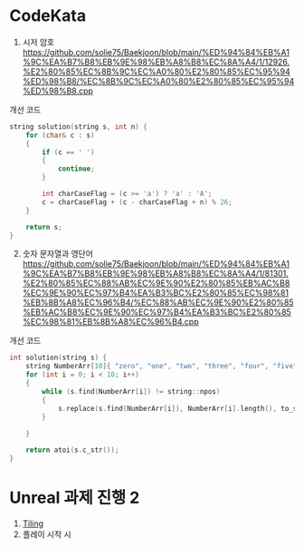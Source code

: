 # CodeKata

1. 시저 암호
https://github.com/solie75/Baekjoon/blob/main/%ED%94%84%EB%A1%9C%EA%B7%B8%EB%9E%98%EB%A8%B8%EC%8A%A4/1/12926.%E2%80%85%EC%8B%9C%EC%A0%80%E2%80%85%EC%95%94%ED%98%B8/%EC%8B%9C%EC%A0%80%E2%80%85%EC%95%94%ED%98%B8.cpp

개선 코드
```c++
string solution(string s, int n) {
    for (char& c : s)
    {
        if (c == ' ')
        {
            continue;
        }

        int charCaseFlag = (c >= 'a') ? 'a' : 'A';
        c = charCaseFlag + (c - charCaseFlag + n) % 26;
    }

    return s;
}
```

2. 숫자 문자열과 영단어
https://github.com/solie75/Baekjoon/blob/main/%ED%94%84%EB%A1%9C%EA%B7%B8%EB%9E%98%EB%A8%B8%EC%8A%A4/1/81301.%E2%80%85%EC%88%AB%EC%9E%90%E2%80%85%EB%AC%B8%EC%9E%90%EC%97%B4%EA%B3%BC%E2%80%85%EC%98%81%EB%8B%A8%EC%96%B4/%EC%88%AB%EC%9E%90%E2%80%85%EB%AC%B8%EC%9E%90%EC%97%B4%EA%B3%BC%E2%80%85%EC%98%81%EB%8B%A8%EC%96%B4.cpp

개선 코드
```c++
int solution(string s) {
    string NumberArr[10]{ "zero", "one", "two", "three", "four", "five", "six", "seven", "eight", "nine"};
    for (int i = 0; i < 10; i++)
    {
        while (s.find(NumberArr[i]) != string::npos)
        {
            s.replace(s.find(NumberArr[i]), NumberArr[i].length(), to_string(i));
        }
        
    }

    return atoi(s.c_str());
}
```

# Unreal 과제 진행 2

1. [Tiling](/Unreal/Graphic/Material#Tiling)
2. 플레이 시작 시 